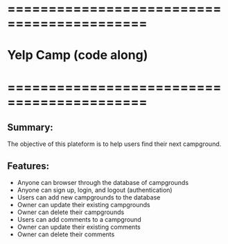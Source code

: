 # ===========================================
#                Yelp Camp (code along)
# ===========================================

## Summary:
The objective of this plateform is to help users find their next campground.

## Features:
* Anyone can browser through the database of campgrounds
* Anyone can sign up, login, and logout (authentication)
* Users can add new campgrounds to the database
* Owner can update their existing campgrounds
* Owner can delete their campgrounds
* Users can add comments to a campground
* Owner can update their existing comments
* Owner can delete their comments




